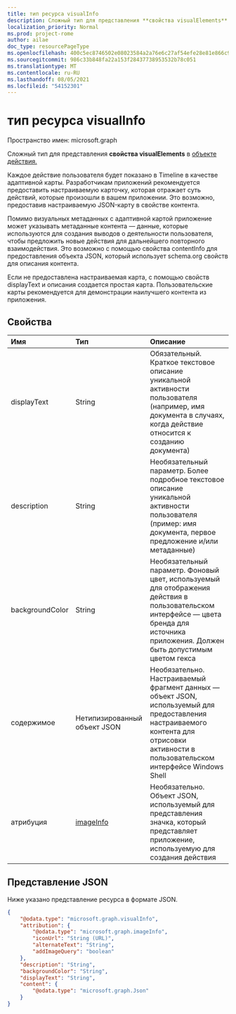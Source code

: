 ```yaml
---
title: тип ресурса visualInfo
description: Сложный тип для представления **свойства visualElements** в объекте действия.
localization_priority: Normal
ms.prod: project-rome
author: ailae
doc_type: resourcePageType
ms.openlocfilehash: 400c5ec8746502e08023584a2a76e6c27af54efe28e81e866c9196499a79b5b6
ms.sourcegitcommit: 986c33b848fa22a153f28437738953532b78c051
ms.translationtype: MT
ms.contentlocale: ru-RU
ms.lasthandoff: 08/05/2021
ms.locfileid: "54152301"
---
```

# <a name="visualinfo-resource-type"></a>тип ресурса visualInfo

Пространство имен: microsoft.graph

Сложный тип для представления **свойства visualElements** в [объекте действия.](../resources/projectrome-activity.md)

Каждое действие пользователя будет показано в Timeline в качестве адаптивной карты. Разработчикам приложений рекомендуется предоставить настраиваемую карточку, которая отражает суть действий, которые произошли в вашем приложении. Это возможно, предоставив настраиваемую JSON-карту в свойстве контента.

Помимо визуальных метаданных с адаптивной картой приложение может указывать метаданные контента — данные, которые используются для создания выводов о деятельности пользователя, чтобы предложить новые действия для дальнейшего повторного взаимодействия. Это возможно с помощью свойства contentInfo для предоставления объекта JSON, который использует schema.org свойств для описания контента.

Если не предоставлена настраиваемая карта, с помощью свойств displayText и описания создается простая карта. Пользовательские карты рекомендуется для демонстрации наилучшего контента из приложения.

## <a name="properties"></a>Свойства

|Имя | Тип | Описание|
|:----|:------|:-----------|
|displayText | String | Обязательный. Краткое текстовое описание уникальной активности пользователя (например, имя документа в случаях, когда действие относится к созданию документа)|
|description | String | Необязательный параметр. Более подробное текстовое описание уникальной активности пользователя (пример: имя документа, первое предложение и/или метаданные)|
|backgroundColor | String | Необязательный параметр. Фоновый цвет, используемый для отображения действия в пользовательском интерфейсе — цвета бренда для источника приложения. Должен быть допустимым цветом гекса|
|содержимое | Нетипизированный объект JSON | Необязательно. Настраиваемый фрагмент данных — объект JSON, используемый для предоставления настраиваемого контента для отрисовки активности в пользовательском интерфейсе Windows Shell|
|атрибуция | [imageInfo](../resources/projectrome-imageinfo.md) | Необязательно. Объект JSON, используемый для представления значка, который представляет приложение, используемую для создания действия|

## <a name="json-representation"></a>Представление JSON

Ниже указано представление ресурса в формате JSON.

<!-- {
  "blockType": "resource",
  "optionalProperties": [
    "attribution",
    "description",
    "backgroundColor",
    "content"
  ],
  "@odata.type": "microsoft.graph.visualInfo"
}-->

```json
{
    "@odata.type": "microsoft.graph.visualInfo",
    "attribution": {
        "@odata.type": "microsoft.graph.imageInfo",
        "iconUrl": "String (URL)",
        "alternateText": "String",
        "addImageQuery": "boolean"
    },
    "description": "String",
    "backgroundColor": "String",
    "displayText": "String",
    "content": {
        "@odata.type": "microsoft.graph.Json"
    }
}
```

<!-- uuid: 8fcb5dbc-d5aa-4681-8e31-b001d5168d79
2017-06-07 14:57:30 UTC -->
<!-- {
  "type": "#page.annotation",
  "description": "visualinfo resource",
  "keywords": "",
  "section": "documentation",
  "tocPath": ""
}-->

